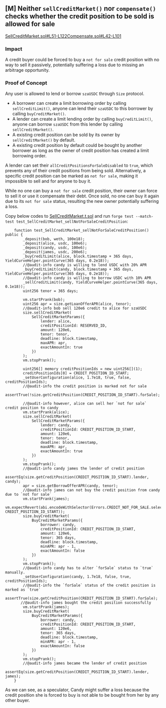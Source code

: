 ## [M] Neither `sellCreditMarket()` nor `compensate()` checks whether the credit position to be sold is allowed for sale

[SellCreditMarket.sol#L51-L122](repos/2024-06-size/src/libraries/actions/SellCreditMarket.sol)[Compensate.sol#L42-L101](repos/2024-06-size/src/libraries/actions/Compensate.sol)

### Impact

A credit buyer could be forced to buy a `not for sale` credit position with no way to sell it passively, potentially suffering a loss due to missing an arbitrage opportunity.

### Proof of Concept

Any user is allowed to lend or borrow `szaUSDC` through `Size` protocol.

- A borrower can create a limit borrowing order by calling `sellCreditLimit()`, anyone can lend their `szaUSDC` to this borrower by calling `buyCreditMarket()`.
- A lender can create a limit lending order by calling `buyCreditLimit()`, anyone can borrow `szaUSDC` from this lender by calling `sellCreditMarket()`.
- A existing credit position can be sold by its owner by `sellCreditMarket()` by default.
- A existing credit position by default could be bought by another borrower as long as the owner of credit position has created a limit borrowing order.

A lender can set their `allCreditPositionsForSaleDisabled` to `true`, which prevents any of their credit positions from being sold. Alternatively, a specific credit position can be marked as `not for sale`, making it impossible to sell and for anyone to buy it.

While no one can buy a `not for sale` credit position, their owner can force to sell it or use it compensate their debt. Once sold, no one can buy it again due to its `not for sale` status, resulting the new owner potentially suffering a loss.

Copy below codes to [SellCreditMarket.t.sol](repos/2024-06-size/test/local/actions/SellCreditMarket.t.sol) and run `forge test --match-test test_SellCreditMarket_sellNotForSaleCreditPosition`:

```solidity
    function test_SellCreditMarket_sellNotForSaleCreditPosition() public {
        _deposit(bob, weth, 100e18);
        _deposit(alice, usdc, 100e6);
        _deposit(candy, usdc, 100e6);
        _deposit(james, usdc, 200e6);
        _buyCreditLimit(alice, block.timestamp + 365 days, YieldCurveHelper.pointCurve(365 days, 0.2e18));
        //@audit-info candy is willing to lend USDC with 20% APR
        _buyCreditLimit(candy, block.timestamp + 365 days, YieldCurveHelper.pointCurve(365 days, 0.2e18));
        //@audit-info candy is willing to borrow USDC with 10% APR
        _sellCreditLimit(candy, YieldCurveHelper.pointCurve(365 days, 0.1e18));
        uint256 tenor = 365 days;

        vm.startPrank(bob);
        uint256 apr = size.getLoanOfferAPR(alice, tenor);
        //@audit-info bob sell 120e6 credit to alice for szaUSDC
        size.sellCreditMarket(
            SellCreditMarketParams({
                lender: alice,
                creditPositionId: RESERVED_ID,
                amount: 120e6,
                tenor: tenor,
                deadline: block.timestamp,
                maxAPR: apr,
                exactAmountIn: true
            })
        );
        vm.stopPrank();

        uint256[] memory creditPositionIds = new uint256[](1);
        creditPositionIds[0] = CREDIT_POSITION_ID_START;
        _setUserConfiguration(alice, 1.7e18, true, false, creditPositionIds);
        //@audit-info the credit position is marked not for sale
        assertTrue(!size.getCreditPosition(CREDIT_POSITION_ID_START).forSale);

        //@audit-info however, alice can sell her `not for sale` credit position to candy
        vm.startPrank(alice);
        size.sellCreditMarket(
            SellCreditMarketParams({
                lender: candy,
                creditPositionId: CREDIT_POSITION_ID_START,
                amount: 120e6,
                tenor: tenor,
                deadline: block.timestamp,
                maxAPR: apr,
                exactAmountIn: true
            })
        );
        vm.stopPrank();
        //@audit-info candy james the lender of credit position
        assertEq(size.getCreditPosition(CREDIT_POSITION_ID_START).lender, candy);
        apr = size.getBorrowOfferAPR(candy, tenor);
        //@audit-info james can not buy the credit position from candy due to `not for sale`
        vm.startPrank(james);
        vm.expectRevert(abi.encodeWithSelector(Errors.CREDIT_NOT_FOR_SALE.selector, CREDIT_POSITION_ID_START));
        size.buyCreditMarket(
            BuyCreditMarketParams({
                borrower: candy,
                creditPositionId: CREDIT_POSITION_ID_START,
                amount: 120e6,
                tenor: 365 days,
                deadline: block.timestamp,
                minAPR: apr - 1,
                exactAmountIn: false
            })
        );
        vm.stopPrank();
        //@audit-info candy has to alter `forSale` status to `true` manually.
        _setUserConfiguration(candy, 1.7e18, false, true, creditPositionIds);
        //@audit-info the `forSale` status of the credit position is marked as `true`
       assertTrue(size.getCreditPosition(CREDIT_POSITION_ID_START).forSale);
       //@audit-info james bought the credit position successfully
        vm.startPrank(james);
        size.buyCreditMarket(
            BuyCreditMarketParams({
                borrower: candy,
                creditPositionId: CREDIT_POSITION_ID_START,
                amount: 120e6,
                tenor: 365 days,
                deadline: block.timestamp,
                minAPR: apr - 1,
                exactAmountIn: false
            })
        );
        vm.stopPrank();
        //@audit-info james became the lender of credit position
        assertEq(size.getCreditPosition(CREDIT_POSITION_ID_START).lender, james);
    }
```



As we can see, as a speculator, Candy might suffer a loss because the credit position she is forced to buy is not able to be bought from her by any other buyer.



